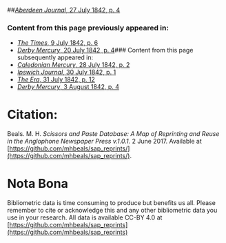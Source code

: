 ##[*Aberdeen Journal*, 27 July 1842, p. 4](https://mhbeals.github.io/sap_html/Aberdeen-Journal/Aberdeen-Journal-27-July-1842-p-4)

### Content from this page previously appeared in:
+ [*The Times*, 9 July 1842, p. 6](https://mhbeals.github.io/sap_html/The-Times/The-Times-9-July-1842-p-6)
+ [*Derby Mercury*, 20 July 1842, p. 4](https://mhbeals.github.io/sap_html/Derby-Mercury/Derby-Mercury-20-July-1842-p-4)### Content from this page subsequently appeared in:
+ [*Caledonian Mercury*, 28 July 1842, p. 2](https://mhbeals.github.io/sap_html/Caledonian-Mercury/Caledonian-Mercury-28-July-1842-p-2)
+ [*Ipswich Journal*, 30 July 1842, p. 1](https://mhbeals.github.io/sap_html/Ipswich-Journal/Ipswich-Journal-30-July-1842-p-1)
+ [*The Era*, 31 July 1842, p. 12](https://mhbeals.github.io/sap_html/The-Era/The-Era-31-July-1842-p-12)
+ [*Derby Mercury*, 3 August 1842, p. 4](https://mhbeals.github.io/sap_html/Derby-Mercury/Derby-Mercury-3-August-1842-p-4)
                    
# Citation: 

Beals. M. H. *Scissors and Paste Database: A Map of Reprinting and Reuse in the Anglophone Newspaper Press v.1.0.1.* 2 June 2017. Available at [https://github.com/mhbeals/sap_reprints/](https://github.com/mhbeals/sap_reprints/). 
                    
# Nota Bona

Bibliometric data is time consuming to produce but benefits us all. Please remember to cite or acknowledge this and any other bibliometric data you use in your research. All data is available CC-BY 4.0 at [https://github.com/mhbeals/sap_reprints](https://github.com/mhbeals/sap_reprints)